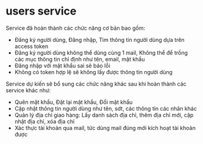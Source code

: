 # users service

Service đã hoàn thành các chức năng cơ bản bao gồm:
- Đăng ký người dùng, Đăng nhập, Tìm thông tin người dùng dựa trên access token
- Đăng ký người dùng không thể dùng cùng 1 mail, Không thể để trống các mục thông tin chỉ định như tên, email, mật khẩu
- Đăng nhập với mật khẩu sai sẽ báo lỗi
- Không có token hợp lệ sẽ không lấy được thông tin người dùng

Service dự kiến sẽ bổ sung các chức năng khác sau khi hoàn thành các service khác như:
- Quên mật khẩu, Đặt lại mật khẩu, Đổi mật khẩu
- Cập nhật thông tin người dùng như tên, sdt, các thông tin các nhân khác
- Quản lý địa chỉ giao hàng: Lấy danh sách địa chỉ, thêm địa chỉ mới, cập nhật địa chỉ, xóa địa chỉ
- Xác thực tài khoản qua mail, tức dùng mail đúng mới kích hoạt tài khoản được
